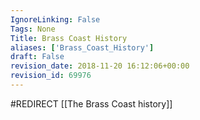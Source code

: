 ```yaml
---
IgnoreLinking: False
Tags: None
Title: Brass Coast History
aliases: ['Brass_Coast_History']
draft: False
revision_date: 2018-11-20 16:12:06+00:00
revision_id: 69976
---
```


#REDIRECT [[The Brass Coast history]]